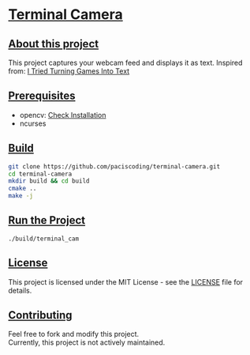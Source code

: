 # <ins>Terminal Camera</ins>

## <ins>About this project</ins>

This project captures your webcam feed and displays it as text. Inspired from: [I Tried Turning Games Into Text](https://www.youtube.com/watch?v=gg40RWiaHRY)

## <ins>Prerequisites</ins>

* opencv: [Check Installation](https://opencv.org/get-started/)
* ncurses

## <ins>Build</ins>

```sh
git clone https://github.com/paciscoding/terminal-camera.git
cd terminal-camera
mkdir build && cd build
cmake ..
make -j
```

## <ins>Run the Project</ins>
```
./build/terminal_cam
```

## <ins>License</ins>

This project is licensed under the MIT License - see the [LICENSE](LICENSE) file for details.

## <ins>Contributing</ins>

Feel free to fork and modify this project.  
Currently, this project is not actively maintained.
